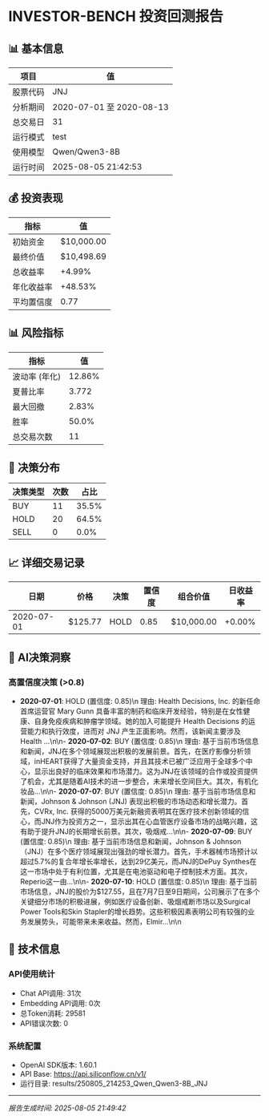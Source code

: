 # INVESTOR-BENCH 投资回测报告

## 📊 基本信息

| 项目 | 值 |
|------|---|
| 股票代码 | JNJ |
| 分析期间 | 2020-07-01 至 2020-08-13 |
| 总交易日 | 31 |
| 运行模式 | test |
| 使用模型 | Qwen/Qwen3-8B |
| 运行时间 | 2025-08-05 21:42:53 |

## 💰 投资表现

| 指标 | 值 |
|------|---|
| 初始资金 | $10,000.00 |
| 最终价值 | $10,498.69 |
| 总收益率 | +4.99% |
| 年化收益率 | +48.53% |
| 平均置信度 | 0.77 |

## 📊 风险指标

| 指标 | 值 |
|------|---|
| 波动率 (年化) | 12.86% |
| 夏普比率 | 3.772 |
| 最大回撤 | 2.83% |
| 胜率 | 50.0% |
| 总交易次数 | 11 |

## 🎯 决策分布

| 决策类型 | 次数 | 占比 |
|---------|------|------|
| BUY | 11 | 35.5% |
| HOLD | 20 | 64.5% |
| SELL | 0 | 0.0% |

## 📈 详细交易记录

| 日期 | 价格 | 决策 | 置信度 | 组合价值 | 日收益率 |
|------|------|------|--------|----------|----------|
| 2020-07-01 | $125.77 | HOLD | 0.85 | $10,000.00 | +0.00% |\n| 2020-07-02 | $126.30 | BUY | 0.85 | $10,000.00 | +0.00% |\n| 2020-07-06 | $128.10 | HOLD | 0.75 | $10,142.58 | +1.43% |\n| 2020-07-07 | $127.98 | BUY | 0.85 | $10,133.36 | -0.09% |\n| 2020-07-08 | $128.36 | HOLD | 0.75 | $10,163.15 | +0.29% |\n| 2020-07-09 | $127.66 | BUY | 0.85 | $10,107.82 | -0.54% |\n| 2020-07-10 | $127.55 | HOLD | 0.85 | $10,099.31 | -0.08% |\n| 2020-07-13 | $130.10 | HOLD | 0.75 | $10,300.77 | +1.99% |\n| 2020-07-14 | $132.53 | HOLD | 0.85 | $10,493.01 | +1.87% |\n| 2020-07-15 | $132.83 | HOLD | 0.00 | $10,517.13 | +0.23% |\n| 2020-07-16 | $133.72 | HOLD | 0.85 | $10,587.36 | +0.67% |\n| 2020-07-17 | $133.81 | HOLD | 0.75 | $10,594.45 | +0.07% |\n| 2020-07-20 | $134.03 | BUY | 0.85 | $10,612.19 | +0.17% |\n| 2020-07-21 | $134.16 | HOLD | 0.00 | $10,622.12 | +0.09% |\n| 2020-07-22 | $134.40 | HOLD | 0.85 | $10,641.27 | +0.18% |\n| 2020-07-23 | $134.04 | HOLD | 0.75 | $10,612.90 | -0.27% |\n| 2020-07-24 | $132.71 | BUY | 0.85 | $10,507.20 | -1.00% |\n| 2020-07-27 | $131.86 | BUY | 0.85 | $10,440.52 | -0.63% |\n| 2020-07-28 | $131.55 | HOLD | 0.85 | $10,415.69 | -0.24% |\n| 2020-07-29 | $131.29 | HOLD | 0.75 | $10,395.12 | -0.20% |\n| 2020-07-30 | $131.56 | BUY | 0.85 | $10,416.40 | +0.20% |\n| 2020-07-31 | $130.59 | HOLD | 0.85 | $10,339.79 | -0.74% |\n| 2020-08-03 | $132.02 | BUY | 0.85 | $10,452.58 | +1.09% |\n| 2020-08-04 | $131.90 | BUY | 0.85 | $10,443.36 | -0.09% |\n| 2020-08-05 | $132.96 | HOLD | 0.80 | $10,527.06 | +0.80% |\n| 2020-08-06 | $132.19 | BUY | 0.85 | $10,466.76 | -0.57% |\n| 2020-08-07 | $133.14 | HOLD | 0.85 | $10,541.25 | +0.71% |\n| 2020-08-10 | $132.62 | HOLD | 0.75 | $10,500.81 | -0.38% |\n| 2020-08-11 | $131.68 | HOLD | 0.85 | $10,425.62 | -0.72% |\n| 2020-08-12 | $134.09 | BUY | 0.85 | $10,616.44 | +1.83% |\n| 2020-08-13 | $132.60 | HOLD | 0.75 | $10,498.69 | -1.11% |\n
## 🧠 AI决策洞察

### 高置信度决策 (>0.8)
- **2020-07-01**: HOLD (置信度: 0.85)\n  理由: Health Decisions, Inc. 的新任命首席运营官 Mary Gunn 具备丰富的制药和临床开发经验，特别是在女性健康、自身免疫疾病和肿瘤学领域。她的加入可能提升 Health Decisions 的运营能力和执行效度，进而对 JNJ 产生正面影响。然而，该新闻主要涉及 Health ...\n\n- **2020-07-02**: BUY (置信度: 0.85)\n  理由: 基于当前市场信息和新闻，JNJ在多个领域展现出积极的发展前景。首先，在医疗影像分析领域，inHEART获得了大量资金支持，并且其技术已被广泛应用于全球多个中心，显示出良好的临床效果和市场潜力。这为JNJ在该领域的合作或投资提供了机会，尤其是随着AI技术的进一步整合，未来增长空间巨大。其次，有机化妆品...\n\n- **2020-07-07**: BUY (置信度: 0.85)\n  理由: 基于当前市场信息和新闻，Johnson & Johnson (JNJ) 表现出积极的市场动态和增长潜力。首先，CVRx, Inc. 获得的5000万美元新融资表明其在医疗技术创新领域的信心，而JNJ作为投资方之一，显示出其在心血管医疗设备市场的战略兴趣，这有助于提升JNJ的长期增长前景。其次，吸烟戒...\n\n- **2020-07-09**: BUY (置信度: 0.85)\n  理由: 基于当前市场信息和新闻，Johnson & Johnson（JNJ）在多个医疗领域展现出强劲的增长潜力。首先，手术器械市场预计以超过5.7%的复合年增长率增长，达到29亿美元，而JNJ的DePuy Synthes在这一市场中处于有利位置，尤其是在电池驱动和电子控制技术方面。其次，Reperio这一由...\n\n- **2020-07-10**: HOLD (置信度: 0.85)\n  理由: 基于当前市场信息，JNJ的股价为$127.55，且在7月7日至9日期间，公司展示了在多个关键细分市场的积极进展，例如医疗设备创新、吸烟戒断市场以及Surgical Power Tools和Skin Stapler的增长趋势。这些积极因素表明公司有较强的业务发展势头，可能带来未来收益。然而，Elmir...\n\n
## 🔧 技术信息

### API使用统计
- Chat API调用: 31次
- Embedding API调用: 0次  
- 总Token消耗: 29581
- API错误次数: 0

### 系统配置
- OpenAI SDK版本: 1.60.1
- API Base: https://api.siliconflow.cn/v1/
- 运行目录: results/250805_214253_Qwen_Qwen3-8B_JNJ

---
*报告生成时间: 2025-08-05 21:49:42*
